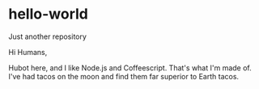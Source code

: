 # hello-world
Just another repository

Hi Humans,

Hubot here, and I like Node.js and Coffeescript. That's what I'm made of.
I've had tacos on the moon and find them far superior to Earth tacos.
